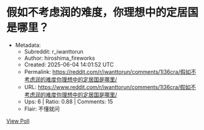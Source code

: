 # 假如不考虑润的难度，你理想中的定居国是哪里？

- Metadata:
  - Subreddit: r_iwanttorun
  - Author: hiroshima_fireworks
  - Created: 2025-06-04 14:01:52 UTC
  - Permalink: https://reddit.com/r/iwanttorun/comments/1l36cra/假如不考虑润的难度你理想中的定居国是哪里/
  - URL: https://www.reddit.com/r/iwanttorun/comments/1l36cra/假如不考虑润的难度你理想中的定居国是哪里/
  - Ups: 6 | Ratio: 0.88 | Comments: 15
  - Flair: 不懂就问


[View Poll](https://www.reddit.com/poll/1l36cra)

